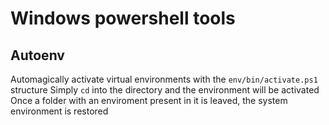 # Windows powershell tools

## Autoenv
Automagically activate virtual environments with the `env/bin/activate.ps1` structure
Simply `cd` into the directory and the environment will be activated
Once a folder with an enviroment present in it is leaved, the system environment is restored